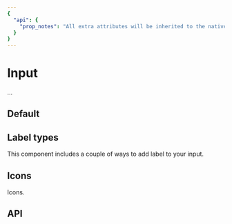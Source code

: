 ```yaml
---
{
  "api": {
    "prop_notes": "All extra attributes will be inherited to the native input.",
  }
}
---
```


# Input

...

## Default

<Example>
  <component is="examples-KonInput-default" />
  <template v-slot:snippet>
  
  <<< @/.vuepress/components/examples/KonInput/default.vue
  
  </template>
</Example>


## Label types

This component includes a couple of ways to add label to your input.

<Example>
  <component is="examples-KonInput-label" />
  <template v-slot:snippet>
  
  <<< @/.vuepress/components/examples/KonInput/label.vue
  
  </template>
</Example>

## Icons

Icons.

<Example>
  <component is="examples-KonInput-icon" />
  <template v-slot:snippet>
  
  <<< @/.vuepress/components/examples/KonInput/icon.vue
  
  </template>
</Example>

## API

<API component="KonInput" />